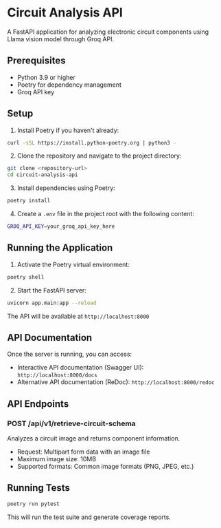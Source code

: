 
# Circuit Analysis API

A FastAPI application for analyzing electronic circuit components using Llama vision model through Groq API.

## Prerequisites

- Python 3.9 or higher
- Poetry for dependency management
- Groq API key

## Setup

1. Install Poetry if you haven't already:
```bash
curl -sSL https://install.python-poetry.org | python3 -
```

2. Clone the repository and navigate to the project directory:
```bash
git clone <repository-url>
cd circuit-analysis-api
```

3. Install dependencies using Poetry:
```bash
poetry install
```

4. Create a `.env` file in the project root with the following content:
```bash
GROQ_API_KEY=your_groq_api_key_here
```

## Running the Application

1. Activate the Poetry virtual environment:
```bash
poetry shell
```

2. Start the FastAPI server:
```bash
uvicorn app.main:app --reload
```

The API will be available at `http://localhost:8000`

## API Documentation

Once the server is running, you can access:
- Interactive API documentation (Swagger UI): `http://localhost:8000/docs`
- Alternative API documentation (ReDoc): `http://localhost:8000/redoc`

## API Endpoints

### POST /api/v1/retrieve-circuit-schema

Analyzes a circuit image and returns component information.

- Request: Multipart form data with an image file
- Maximum image size: 10MB
- Supported formats: Common image formats (PNG, JPEG, etc.)

## Running Tests

```bash
poetry run pytest
```

This will run the test suite and generate coverage reports.
